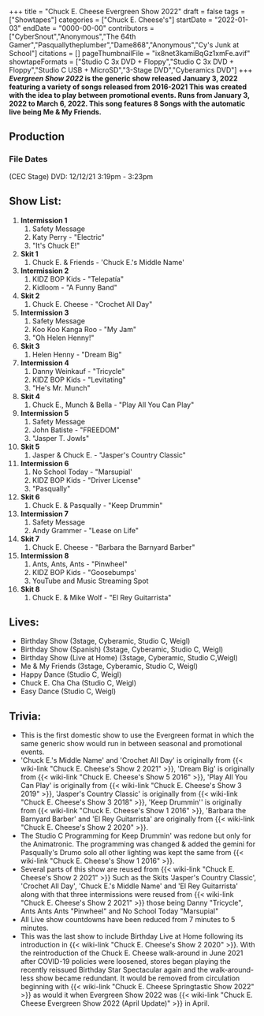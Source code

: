 +++
title = "Chuck E. Cheese Evergreen Show 2022"
draft = false
tags = ["Showtapes"]
categories = ["Chuck E. Cheese's"]
startDate = "2022-01-03"
endDate = "0000-00-00"
contributors = ["CyberSnout","Anonymous","The 64th Gamer","Pasquallytheplumber","Dame868","Anonymous","Cy's Junk at School"]
citations = []
pageThumbnailFile = "ix8net3kamiBqGz1xmFe.avif"
showtapeFormats = ["Studio C 3x DVD + Floppy","Studio C 3x DVD + Floppy","Studio C USB + MicroSD","3-Stage DVD","Cyberamics DVD"]
+++
***Evergreen Show 2022* is the generic show released January 3, 2022 featuring a variety of songs released from 2016-2021
This was created with the idea to play between promotional events. Runs from January 3, 2022 to March 6, 2022. This song features 8 Songs with the automatic live being Me & My Friends.**

## Production

### File Dates

(CEC Stage) DVD: 12/12/21 3:19pm - 3:23pm

## Show List:

1.  **Intermission 1**
    1.  Safety Message
    2.  Katy Perry - "Electric"
    3.  "It's Chuck E!"
2.  **Skit 1**
    1.  Chuck E. & Friends - 'Chuck E.'s Middle Name'
3.  **Intermission 2**
    1.  KIDZ BOP Kids - "Telepatía"
    2.  Kidloom - "A Funny Band"
4.  **Skit 2**
    1.  Chuck E. Cheese - "Crochet All Day"
5.  **Intermission 3**
    1.  Safety Message
    2.  Koo Koo Kanga Roo - "My Jam"
    3.  "Oh Helen Henny!"
6.  **Skit 3**
    1.  Helen Henny - "Dream Big"
7.  **Intermission 4**
    1.  Danny Weinkauf - "Tricycle"
    2.  KIDZ BOP Kids - "Levitating"
    3.  "He's Mr. Munch"
8.  **Skit 4**
    1.  Chuck E., Munch & Bella - "Play All You Can Play"
9.  **Intermission 5**
    1.  Safety Message
    2.  John Batiste - "FREEDOM"
    3.  "Jasper T. Jowls"
10. **Skit 5**
    1.  Jasper & Chuck E. - "Jasper's Country Classic"
11. **Intermission 6**
    1.  No School Today - "Marsupial'
    2.  KIDZ BOP Kids - "Driver License"
    3.  "Pasqually"
12. **Skit 6**
    1.  Chuck E. & Pasqually - "Keep Drummin"
13. **Intermission 7**
    1.  Safety Message
    2.  Andy Grammer - "Lease on Life"
14. **Skit 7**
    1.  Chuck E. Cheese - "Barbara the Barnyard Barber"
15. **Intermission 8**
    1.  Ants, Ants, Ants - "Pinwheel"
    2.  KIDZ BOP Kids - "Goosebumps'
    3.  YouTube and Music Streaming Spot
16. **Skit 8**
    1.  Chuck E. & Mike Wolf - "El Rey Guitarrista"

## Lives:

- Birthday Show (3stage, Cyberamic, Studio C, Weigl)
- Birthday Show (Spanish) (3stage, Cyberamic, Studio C, Weigl)
- Birthday Show (Live at Home) (3stage, Cyberamic, Studio C,Weigl)
- Me & My Friends (3stage, Cyberamic, Studio C, Weigl)
- Happy Dance (Studio C, Weigl)
- Chuck E. Cha Cha (Studio C, Weigl)
- Easy Dance (Studio C, Weigl)

## Trivia:

- This is the first domestic show to use the Evergreen format in which the same generic show would run in between seasonal and promotional events.
- 'Chuck E.'s Middle Name' and 'Crochet All Day' is originally from {{< wiki-link "Chuck E. Cheese's Show 2 2021" >}}, 'Dream Big' is originally from {{< wiki-link "Chuck E. Cheese's Show 5 2016" >}}, 'Play All You Can Play' is originally from {{< wiki-link "Chuck E. Cheese's Show 3 2019" >}}, 'Jasper's Country Classic' is originally from {{< wiki-link "Chuck E. Cheese's Show 3 2018" >}}, 'Keep Drummin'' is originally from {{< wiki-link "Chuck E. Cheese's Show 1 2016" >}}, 'Barbara the Barnyard Barber' and 'El Rey Guitarrista' are originally from {{< wiki-link "Chuck E. Cheese's Show 2 2020" >}}.
- The Studio C Programming for Keep Drummin' was redone but only for the Animatronic. The programming was changed & added the gemini for Pasqually's Drumo solo all other lighting was kept the same from {{< wiki-link "Chuck E. Cheese's Show 1 2016" >}}.
- Several parts of this show are reused from {{< wiki-link "Chuck E. Cheese's Show 2 2021" >}} Such as the Skits 'Jasper's Country Classic', 'Crochet All Day', 'Chuck E.'s Middle Name' and 'El Rey Guitarrista' along with that three intermissions were reused from {{< wiki-link "Chuck E. Cheese's Show 2 2021" >}} those being Danny "Tricycle", Ants Ants Ants "Pinwheel" and No School Today "Marsupial"
- All Live show countdowns have been reduced from 7 minutes to 5 minutes.
- This was the last show to include Birthday Live at Home following its introduction in {{< wiki-link "Chuck E. Cheese's Show 2 2020" >}}. With the reintroduction of the Chuck E. Cheese walk-around in June 2021 after COVID-19 policies were loosened, stores began playing the recently reissued Birthday Star Spectacular again and the walk-around-less show became redundant. It would be removed from circulation beginning with {{< wiki-link "Chuck E. Cheese Springtastic Show 2022" >}} as would it when Evergreen Show 2022 was {{< wiki-link "Chuck E. Cheese Evergreen Show 2022 (April Update)" >}} in April.
